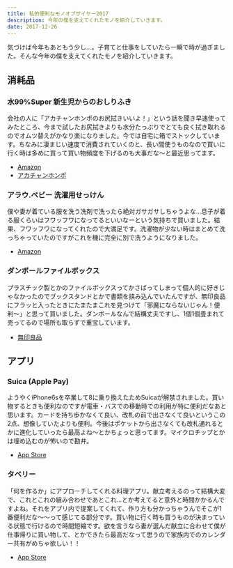 ```yaml
---
title: 私的便利なモノオブザイヤー2017
description: 今年の僕を支えてくれたモノを紹介していきます。
date: 2017-12-26
---
```


気づけば今年もあともう少し…。子育てと仕事をしていたら一瞬で時が過ぎました。そんな今年の僕を支えてくれたモノを紹介していきます。

## 消耗品

### 水99%Super 新生児からのおしりふき

会社の人に「アカチャンホンポのお尻拭きいいよ！」という話を聞き早速使ってみたところ、今まで試したお尻拭きよりも水分たっぷりでとても良く拭き取れるのでオムツ替えがかなり楽になりました。今では自宅に箱でストックしています。ちなみに凄まじい速度で消費されていくのと、長い間使うものなので買いに行く時は多めに買って買い物頻度を下げるのも大事だな〜と最近思ってます。

*   [Amazon](http://amzn.to/2p3lUs0)
*   [アカチャンホンポ](http://akachan.omni7.jp/detail/567003100)

### アラウ.ベビー 洗濯用せっけん

僕や妻が着ている服を洗う洗剤で洗ったら絶対ガサガサしちゃうよな…息子が着る服くらいはフワッフワになってるといいなーという気持ちで買いました。結果、フワッフワになってくれたので大満足です。洗濯物が少ない時はまとめて洗っちゃっていたのですがこれを機に完全に別で洗うようになりました。

*   [Amazon](http://amzn.to/2DlWlpl)

### ダンボールファイルボックス

プラスチック製とかのファイルボックスってかさばってしまって個人的に好きじゃなかったのでブックスタンドとかで書類を挟み込んでいたんですが、無印良品にフラッと入ったときにたまたまこれを見つけて「邪魔にならないじゃん！便利〜」と思って買いました。ダンボールなんで結構丈夫ですし、1個1個畳まれて売ってるので場所も取らずで重宝しています。

*   [無印良品](https://www.muji.net/store/cmdty/detail/4550002081355)

## アプリ

### Suica (Apple Pay)

ようやくiPhone6sを卒業して8に乗り換えたためSuicaが解禁されました。買い物するときも便利なのですが電車・バスでの移動時での利用が特に便利だなあと思います。カードを持ち歩かなくて良い、改札の前で出さなくて良いというこの2点、想像していたよりも便利。今後はポケットから出さなくても改札通れるとかに進化していったら最高よね〜とかちょっと思ってます。マイクロチップとかは埋め込むのが怖いので勘弁。

*   [App Store](https://itunes.apple.com/jp/app/id1156875272)

### タベリー

「何を作るか」にアプローチしてくれる料理アプリ。献立考えるのって結構大変で、これとこれの組み合わせであとこれ…とか考えてると意外と時間かかるんですよね。それをアプリ内で提案してくれて、作り方も分かっちゃうんでそこが1番便利だな〜〜って感じてる部分です。買い物に行く時も買うものが決まっている状態で行けるので時間短縮です。欲を言うなら妻が選んだ献立に合わせて僕が仕事帰りに買い物して、とかできたら最高だなって思うので家族内でのカレンダー共有がめちゃ欲しい！！

*   [App Store](https://itunes.apple.com/jp/app/id1296166080)
